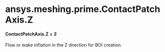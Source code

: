 <a id="ansys-meshing-prime-contactpatchaxis-z"></a>

# ansys.meshing.prime.ContactPatchAxis.Z

<a id="ansys.meshing.prime.ContactPatchAxis.Z"></a>

#### ContactPatchAxis.Z *= 3*

Flow or wake inflation in the Z direction for BOI creation.

<!-- !! processed by numpydoc !! -->
